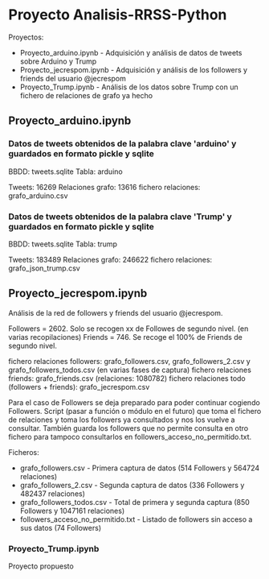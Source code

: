 # Proyecto Analisis-RRSS-Python

Proyectos:

* Proyecto_arduino.ipynb - Adquisición y análisis de datos de tweets sobre Arduino y Trump
* Proyecto_jecrespom.ipynb - Adquisición y análisis de los followers y friends del usuario @jecrespom
* Proyecto_Trump.ipynb - Análisis de los datos sobre Trump con un fichero de relaciones de grafo ya hecho

## Proyecto_arduino.ipynb

### Datos de tweets obtenidos de la palabra clave 'arduino' y guardados en formato pickle y sqlite

BBDD: tweets.sqlite
Tabla: arduino

Tweets: 16269
Relaciones grafo: 13616
fichero relaciones: grafo_arduino.csv

### Datos de tweets obtenidos de la palabra clave 'Trump' y guardados en formato pickle y sqlite

BBDD: tweets.sqlite
Tabla: trump

Tweets: 183489
Relaciones grafo: 246622
fichero relaciones: grafo_json_trump.csv

## Proyecto_jecrespom.ipynb

Análisis de la red de followers y friends del usuario @jecrespom.

Followers = 2602. Solo se recogen xx de Followes de segundo nivel. (en varias recopilaciones)
Friends = 746. Se recoge el 100% de Friends de segundo nivel.

fichero relaciones followers: grafo_followers.csv, grafo_followers_2.csv y grafo_followers_todos.csv (en varias fases de captura)
fichero relaciones friends: grafo_friends.csv (relaciones: 1080782)
fichero relaciones todo (followers + friends): grafo_jecrespom.csv

Para el caso de Followers se deja preparado para poder continuar cogiendo Followers.
Script (pasar a función o módulo en el futuro) que toma el fichero de relaciones y toma los followers ya consultados y nos los vuelve a consultar. También guarda los followers que no permite consulta en otro fichero para tampoco consultarlos en followers_acceso_no_permitido.txt.

Ficheros:

* grafo_followers.csv - Primera captura de datos (514 Followers y 564724 relaciones)
* grafo_followers_2.csv - Segunda captura de datos (336 Followers y 482437 relaciones)
* grafo_followers_todos.csv - Total de primera y segunda captura (850 Followers y 1047161 relaciones)
* followers_acceso_no_permitido.txt - Listado de followers sin acceso a sus datos (74 Followers)

### Proyecto_Trump.ipynb

Proyecto propuesto
